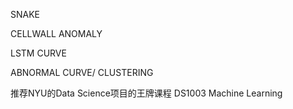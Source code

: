 SNAKE

CELLWALL ANOMALY

LSTM CURVE

ABNORMAL CURVE/ CLUSTERING


推荐NYU的Data Science项目的王牌课程 DS1003 Machine Learning
